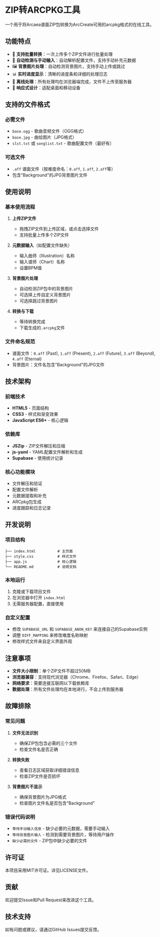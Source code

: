 # ZIP转ARCPKG工具

一个用于将Arcaea谱面ZIP包转换为ArcCreate可用的arcpkg格式的在线工具。

## 功能特点

- 🎵 **支持批量转换**：一次上传多个ZIP文件进行批量处理
- 🎨 **自动检测与手动输入**：自动解析配置文件，支持手动补充元数据
- 🖼️ **背景图片处理**：自动检测背景图片，支持手动上传或跳过
- 📊 **实时进度显示**：清晰的进度条和详细的处理日志
- 💾 **离线处理**：所有处理均在浏览器端完成，文件不上传至服务器
- 📱 **响应式设计**：适配桌面和移动设备

## 支持的文件格式

### 必需文件
- `base.ogg` - 歌曲音频文件（OGG格式）
- `base.jpg` - 曲绘图片（JPG格式）
- `slst.txt` 或 `songlist.txt` - 歌曲配置文件（最好有）

### 可选文件
- `.aff` 谱面文件（按难度命名：`0.aff`, `1.aff`, `2.aff`等）
- 包含"Background"的JPG背景图片文件

## 使用说明

### 基本使用流程

1. **上传ZIP文件**
   - 拖拽ZIP文件到上传区域，或点击选择文件
   - 支持批量上传多个ZIP文件

2. **元数据输入**（如配置文件缺失）
   - 输入曲师（Illustration）名称
   - 输入谱师（Chart）名称  
   - 设置BPM值

3. **背景图片处理**
   - 自动检测ZIP包中的背景图片
   - 可选择上传自定义背景图片
   - 可选择跳过背景图片

4. **转换与下载**
   - 等待转换完成
   - 下载生成的`.arcpkg`文件

### 文件命名规范

- 谱面文件：`0.aff` (Past), `1.aff` (Present), `2.aff` (Future), `3.aff` (Beyond), `4.aff` (Eternal)
- 背景图片：文件名包含"Background"的JPG文件

## 技术架构

### 前端技术
- **HTML5** - 页面结构
- **CSS3** - 样式和渐变效果
- **JavaScript ES6+** - 核心逻辑

### 依赖库
- **JSZip** - ZIP文件解压和压缩
- **js-yaml** - YAML配置文件解析和生成
- **Supabase** - 使用统计记录

### 核心功能模块
- 文件解压和验证
- 配置文件解析
- 元数据提取和补充
- ARCpkg包生成
- 进度跟踪和日志记录

## 开发说明

### 项目结构
```
├── index.html          # 主页面
├── style.css           # 样式文件
├── app.js              # 核心逻辑
└── README.md           # 说明文档
```

### 本地运行
1. 克隆或下载项目文件
2. 在浏览器中打开 `index.html`
3. 无需服务器配置，直接使用

### 自定义配置
- 修改 `SUPABASE_URL` 和 `SUPABASE_ANON_KEY` 来连接自己的Supabase实例
- 调整 `DIFF_MAPPING` 来修改难度名称映射
- 修改样式文件来自定义界面外观

## 注意事项

- **文件大小限制**：单个ZIP文件不超过50MB
- **浏览器兼容**：支持现代浏览器（Chrome、Firefox、Safari、Edge）
- **网络要求**：需要连接互联网以下载依赖库
- **数据处理**：所有文件处理均在本地进行，不会上传到服务器

## 故障排除

### 常见问题

1. **文件无法识别**
   - 确保ZIP包包含必需的三个文件
   - 检查文件名是否正确

2. **转换失败**
   - 查看日志区域获取详细错误信息
   - 检查ZIP文件是否损坏

3. **背景图片不显示**
   - 确保背景图片为JPG格式
   - 检查图片文件名是否包含"Background"

### 错误代码说明
- `等待手动输入信息` - 缺少必要的元数据，需要手动输入
- `等待背景图片输入` - 检测到需要背景图片，等待用户操作
- `缺少必需的文件` - ZIP包中缺少必要的文件

## 许可证

本项目采用MIT许可证。详见LICENSE文件。

## 贡献

欢迎提交Issue和Pull Request来改进这个工具。

## 技术支持

如有问题或建议，请通过GitHub Issues提交反馈。